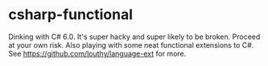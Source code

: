 # csharp-functional
Dinking with C# 6.0. It's super hacky and super likely to be broken. Proceed at your own risk. Also playing with some neat functional extensions to C#. See https://github.com/louthy/language-ext for more. 
